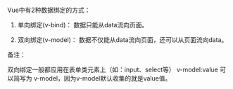 # 
Vue中有2种数据绑定的方式：

1. 单向绑定(v-bind)： 数据只能从data流向页面。

2. 双向绑定(v-model)： 数据不仅能从data流向页面，还可以从页面流向data。

备注：

双向绑定一般都应用在表单类元素上（如：input、select等）
v-model:value 可以简写为 v-model，因为v-model默认收集的就是value值。
